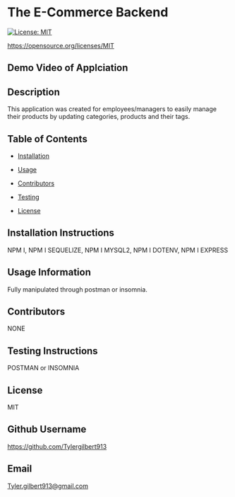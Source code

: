 
    
# The E-Commerce Backend
    
[![License: MIT](https://img.shields.io/badge/License-MIT-yellow.svg)](https://opensource.org/licenses/MIT)

https://opensource.org/licenses/MIT

## Demo Video of Applciation


    
## Description 
    
This application was created for employees/managers to easily manage their products by updating categories, products and their tags.
    
## Table of Contents
    
* [Installation](#installation)
    
* [Usage](#usage)
    
* [Contributors](#contributing)
    
* [Testing](#test)
    
* [License](#license)
    
## Installation Instructions
    
NPM I, NPM I SEQUELIZE, NPM I MYSQL2, NPM I DOTENV, NPM I EXPRESS
    
## Usage Information 
    
Fully manipulated through postman or insomnia.
    
## Contributors 
    
NONE
    
## Testing Instructions 
    
POSTMAN or INSOMNIA
    
## License
    
MIT
    
## Github Username
    
https://github.com/Tylergilbert913
    
## Email
    
Tyler.gilbert913@gmail.com
    